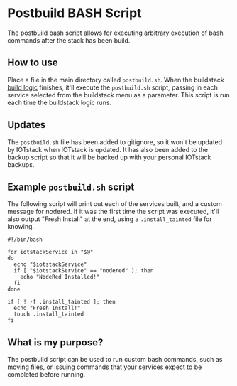 # Postbuild BASH Script
The postbuild bash script allows for executing arbitrary execution of bash commands after the stack has been build.

## How to use
Place a file in the main directory called `postbuild.sh`. When the buildstack [build logic](../Developers/Menu-System.md) finishes, it'll execute the `postbuild.sh` script, passing in each service selected from the buildstack menu as a parameter. This script is run each time the buildstack logic runs.

## Updates
The `postbuild.sh` file has been added to gitignore, so it won't be updated by IOTstack when IOTstack is updated. It has also been added to the backup script so that it will be backed up with your personal IOTstack backups.

## Example `postbuild.sh` script
The following script will print out each of the services built, and a custom message for nodered. If it was the first time the script was executed, it'll also output "Fresh Install" at the end, using a `.install_tainted` file for knowing.
```
#!/bin/bash

for iotstackService in "$@"
do
  echo "$iotstackService"
  if [ "$iotstackService" == "nodered" ]; then
    echo "NodeRed Installed!"
  fi
done

if [ ! -f .install_tainted ]; then
  echo "Fresh Install!"
  touch .install_tainted
fi
```

## What is my purpose?
The postbuild script can be used to run custom bash commands, such as moving files, or issuing commands that your services expect to be completed before running.
